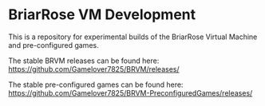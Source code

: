 # BriarRose VM Development

This is a repository for experimental builds of the BriarRose Virtual Machine and pre-configured games.

The stable BRVM releases can be found here: https://github.com/Gamelover7825/BRVM/releases/

The stable pre-configured games can be found here: https://github.com/Gamelover7825/BRVM-PreconfiguredGames/releases/
